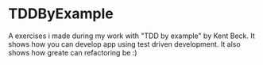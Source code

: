 # TDDByExample
A exercises i made during my work with "TDD by example" by Kent Beck. It shows how you can develop app using test driven development.
It also shows how greate can refactoring be :)
